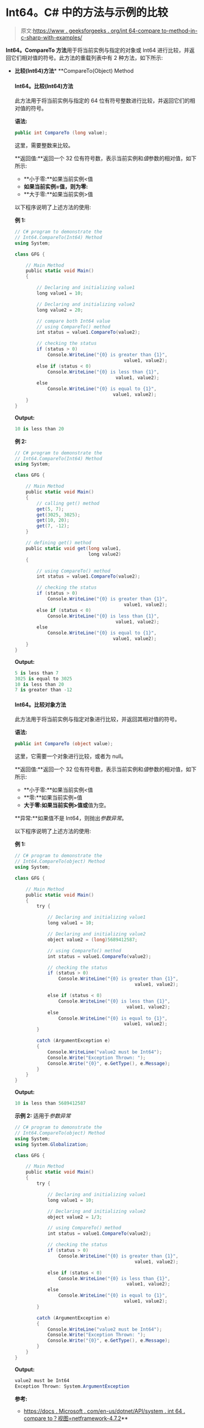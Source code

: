 # Int64。C# 中的方法与示例的比较

> 原文:[https://www . geeksforgeeks . org/int 64-compare to-method-in-c-sharp-with-examples/](https://www.geeksforgeeks.org/int64-compareto-method-in-c-sharp-with-examples/)

**Int64。CompareTo 方法**用于将当前实例与指定的对象或 Int64 进行比较，并返回它们相对值的符号。此方法的重载列表中有 2 种方法，如下所示:

*   **比较(Int64)方法***   **CompareTo(Object) Method

    #### Int64。比较(Int64)方法

    此方法用于将当前实例与指定的 64 位有符号整数进行比较，并返回它们的相对值的符号。

    **语法:**

    ```cs
    public int CompareTo (long value);
    ```

    这里，需要整数来比较。

    **返回值:**返回一个 32 位有符号数，表示当前实例和*值*参数的相对值，如下所示:

    *   **小于零:**如果当前实例<值
    *   **如果当前实例=值，则为零:**
    *   **大于零:**如果当前实例>值

    以下程序说明了上述方法的使用:

    **例 1:**

    ```cs
    // C# program to demonstrate the
    // Int64.CompareTo(Int64) Method
    using System;

    class GFG {

        // Main Method
        public static void Main()
        {

            // Declaring and initializing value1
            long value1 = 10;

            // Declaring and initializing value2
            long value2 = 20;

            // compare both Int64 value
            // using CompareTo() method
            int status = value1.CompareTo(value2);

            // checking the status
            if (status > 0)
                Console.WriteLine("{0} is greater than {1}",
                                            value1, value2);
            else if (status < 0)
                Console.WriteLine("{0} is less than {1}",
                                         value1, value2);
            else
                Console.WriteLine("{0} is equal to {1}",
                                        value1, value2);
        }
    }
    ```

    **Output:**

    ```cs
    10 is less than 20

    ```

    **例 2:**

    ```cs
    // C# program to demonstrate the
    // Int64.CompareTo(Int64) Method
    using System;

    class GFG {

        // Main Method
        public static void Main()
        {
            // calling get() method
            get(5, 7);
            get(3025, 3025);
            get(10, 20);
            get(7, -12);
        }

        // defining get() method
        public static void get(long value1,
                               long value2)
        {

            // using CompareTo() method
            int status = value1.CompareTo(value2);

            // checking the status
            if (status > 0)
                Console.WriteLine("{0} is greater than {1}",
                                            value1, value2);
            else if (status < 0)
                Console.WriteLine("{0} is less than {1}",
                                         value1, value2);
            else
                Console.WriteLine("{0} is equal to {1}",
                                        value1, value2);
        }
    }
    ```

    **Output:**

    ```cs
    5 is less than 7
    3025 is equal to 3025
    10 is less than 20
    7 is greater than -12

    ```

    #### Int64。比较对象方法

    此方法用于将当前实例与指定对象进行比较，并返回其相对值的符号。

    **语法:**

    ```cs
    public int CompareTo (object value);
    ```

    这里，它需要一个对象进行比较，或者为 null。

    **返回值:**返回一个 32 位有符号数，表示当前实例和*值*参数的相对值，如下所示:

    *   **小于零:**如果当前实例<值
    *   **零:**如果当前实例=值
    *   **大于零:**如果当前实例>值**或**值为空。

    **异常:**如果值不是 Int64，则抛出*参数异常*。

    以下程序说明了上述方法的使用:

    **例 1:**

    ```cs
    // C# program to demonstrate the
    // Int64.CompareTo(object) Method
    using System;

    class GFG {

        // Main Method
        public static void Main()
        {
            try {

                // Declaring and initializing value1
                long value1 = 10;

                // Declaring and initializing value2
                object value2 = (long)5689412587;

                // using CompareTo() method
                int status = value1.CompareTo(value2);

                // checking the status
                if (status > 0)
                    Console.WriteLine("{0} is greater than {1}",
                                                value1, value2);

                else if (status < 0)
                    Console.WriteLine("{0} is less than {1}",
                                             value1, value2);
                else
                    Console.WriteLine("{0} is equal to {1}",
                                            value1, value2);
            }

            catch (ArgumentException e) 
            {
                Console.WriteLine("value2 must be Int64");
                Console.Write("Exception Thrown: ");
                Console.Write("{0}", e.GetType(), e.Message);
            }
        }
    }
    ```

    **Output:**

    ```cs
    10 is less than 5689412587

    ```

    **示例 2:** 适用于*参数异常*

    ```cs
    // C# program to demonstrate the
    // Int64.CompareTo(object) Method
    using System;
    using System.Globalization;

    class GFG {

        // Main Method
        public static void Main()
        {
            try {

                // Declaring and initializing value1
                long value1 = 10;

                // Declaring and initializing value2
                object value2 = 1/3;

                // using CompareTo() method
                int status = value1.CompareTo(value2);

                // checking the status
                if (status > 0)
                    Console.WriteLine("{0} is greater than {1}",
                                                value1, value2);

                else if (status < 0)
                    Console.WriteLine("{0} is less than {1}",
                                             value1, value2);
                else
                    Console.WriteLine("{0} is equal to {1}",
                                            value1, value2);
            }

            catch (ArgumentException e) 
            {
                Console.WriteLine("value2 must be Int64");
                Console.Write("Exception Thrown: ");
                Console.Write("{0}", e.GetType(), e.Message);
            }
        }
    }
    ```

    **Output:**

    ```cs
    value2 must be Int64
    Exception Thrown: System.ArgumentException

    ```

    **参考:**

    *   [https://docs . Microsoft . com/en-us/dotnet/API/system . int 64 . compare to？视图=netframework-4.7.2](https://docs.microsoft.com/en-us/dotnet/api/system.int64.compareto?view=netframework-4.7.2)**